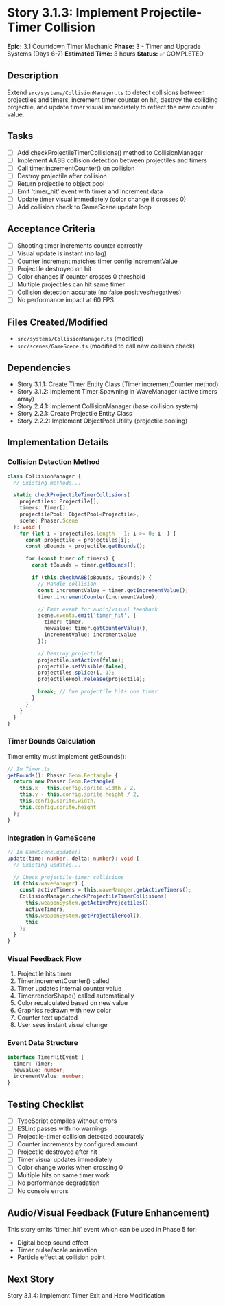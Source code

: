 # Story 3.1.3: Implement Projectile-Timer Collision

**Epic:** 3.1 Countdown Timer Mechanic
**Phase:** 3 - Timer and Upgrade Systems (Days 6-7)
**Estimated Time:** 3 hours
**Status:** ✅ COMPLETED

## Description
Extend `src/systems/CollisionManager.ts` to detect collisions between projectiles and timers, increment timer counter on hit, destroy the colliding projectile, and update timer visual immediately to reflect the new counter value.

## Tasks
- [ ] Add checkProjectileTimerCollisions() method to CollisionManager
- [ ] Implement AABB collision detection between projectiles and timers
- [ ] Call timer.incrementCounter() on collision
- [ ] Destroy projectile after collision
- [ ] Return projectile to object pool
- [ ] Emit 'timer_hit' event with timer and increment data
- [ ] Update timer visual immediately (color change if crosses 0)
- [ ] Add collision check to GameScene update loop

## Acceptance Criteria
- [ ] Shooting timer increments counter correctly
- [ ] Visual update is instant (no lag)
- [ ] Counter increment matches timer config incrementValue
- [ ] Projectile destroyed on hit
- [ ] Color changes if counter crosses 0 threshold
- [ ] Multiple projectiles can hit same timer
- [ ] Collision detection accurate (no false positives/negatives)
- [ ] No performance impact at 60 FPS

## Files Created/Modified
- `src/systems/CollisionManager.ts` (modified)
- `src/scenes/GameScene.ts` (modified to call new collision check)

## Dependencies
- Story 3.1.1: Create Timer Entity Class (Timer.incrementCounter method)
- Story 3.1.2: Implement Timer Spawning in WaveManager (active timers array)
- Story 2.4.1: Implement CollisionManager (base collision system)
- Story 2.2.1: Create Projectile Entity Class
- Story 2.2.2: Implement ObjectPool Utility (projectile pooling)

## Implementation Details

### Collision Detection Method
```typescript
class CollisionManager {
  // Existing methods...

  static checkProjectileTimerCollisions(
    projectiles: Projectile[],
    timers: Timer[],
    projectilePool: ObjectPool<Projectile>,
    scene: Phaser.Scene
  ): void {
    for (let i = projectiles.length - 1; i >= 0; i--) {
      const projectile = projectiles[i];
      const pBounds = projectile.getBounds();

      for (const timer of timers) {
        const tBounds = timer.getBounds();

        if (this.checkAABB(pBounds, tBounds)) {
          // Handle collision
          const incrementValue = timer.getIncrementValue();
          timer.incrementCounter(incrementValue);

          // Emit event for audio/visual feedback
          scene.events.emit('timer_hit', {
            timer: timer,
            newValue: timer.getCounterValue(),
            incrementValue: incrementValue
          });

          // Destroy projectile
          projectile.setActive(false);
          projectile.setVisible(false);
          projectiles.splice(i, 1);
          projectilePool.release(projectile);

          break; // One projectile hits one timer
        }
      }
    }
  }
}
```

### Timer Bounds Calculation
Timer entity must implement getBounds():
```typescript
// In Timer.ts
getBounds(): Phaser.Geom.Rectangle {
  return new Phaser.Geom.Rectangle(
    this.x - this.config.sprite.width / 2,
    this.y - this.config.sprite.height / 2,
    this.config.sprite.width,
    this.config.sprite.height
  );
}
```

### Integration in GameScene
```typescript
// In GameScene.update()
update(time: number, delta: number): void {
  // Existing updates...

  // Check projectile-timer collisions
  if (this.waveManager) {
    const activeTimers = this.waveManager.getActiveTimers();
    CollisionManager.checkProjectileTimerCollisions(
      this.weaponSystem.getActiveProjectiles(),
      activeTimers,
      this.weaponSystem.getProjectilePool(),
      this
    );
  }
}
```

### Visual Feedback Flow
1. Projectile hits timer
2. Timer.incrementCounter() called
3. Timer updates internal counter value
4. Timer.renderShape() called automatically
5. Color recalculated based on new value
6. Graphics redrawn with new color
7. Counter text updated
8. User sees instant visual change

### Event Data Structure
```typescript
interface TimerHitEvent {
  timer: Timer;
  newValue: number;
  incrementValue: number;
}
```

## Testing Checklist
- [ ] TypeScript compiles without errors
- [ ] ESLint passes with no warnings
- [ ] Projectile-timer collision detected accurately
- [ ] Counter increments by configured amount
- [ ] Projectile destroyed after hit
- [ ] Timer visual updates immediately
- [ ] Color change works when crossing 0
- [ ] Multiple hits on same timer work
- [ ] No performance degradation
- [ ] No console errors

## Audio/Visual Feedback (Future Enhancement)
This story emits 'timer_hit' event which can be used in Phase 5 for:
- Digital beep sound effect
- Timer pulse/scale animation
- Particle effect at collision point

## Next Story
Story 3.1.4: Implement Timer Exit and Hero Modification

